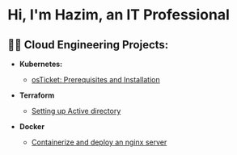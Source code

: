 <h1>Hi, I'm Hazim, an IT Professional

<h2>👨‍💻 Cloud Engineering Projects:</h2>

- <b>Kubernetes: </b>
  - [osTicket: Prerequisites and Installation](https://github.com/hazim2016/osticket-prereqs)
  
- <b>Terraform</b>
  - [Setting up Active directory](https://github.com/hazim2016/settingup-ad)

- <b>Docker</b>
  - [Containerize and deploy an nginx server](https://github.com/hazim2016/configure-vm)


